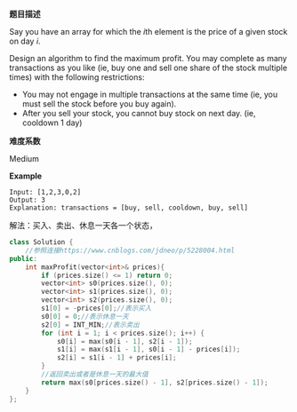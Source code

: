  **题目描述**   

Say you have an array for which the *i*th element is the price of a given stock on day *i*.

Design an algorithm to find the maximum profit. You may complete as many transactions as you like (ie, buy one and sell one share of the stock multiple times) with the following restrictions:

- You may not engage in multiple transactions at the same time (ie, you must sell the stock before you buy again).
- After you sell your stock, you cannot buy stock on next day. (ie, cooldown 1 day)

 **难度系数**    

 Medium 

**Example**

```
Input: [1,2,3,0,2]
Output: 3 
Explanation: transactions = [buy, sell, cooldown, buy, sell]
```

解法：买入、卖出、休息一天各一个状态，

```c++
class Solution {
    //参照连接https://www.cnblogs.com/jdneo/p/5228004.html
public:
    int maxProfit(vector<int>& prices){
        if (prices.size() <= 1) return 0;
        vector<int> s0(prices.size(), 0);
        vector<int> s1(prices.size(), 0);
        vector<int> s2(prices.size(), 0);
        s1[0] = -prices[0];//表示买入
        s0[0] = 0;//表示休息一天
        s2[0] = INT_MIN;//表示卖出
        for (int i = 1; i < prices.size(); i++) {
            s0[i] = max(s0[i - 1], s2[i - 1]);
            s1[i] = max(s1[i - 1], s0[i - 1] - prices[i]);
            s2[i] = s1[i - 1] + prices[i];
        }
        //返回卖出或者是休息一天的最大值
        return max(s0[prices.size() - 1], s2[prices.size() - 1]);
    }
};
```